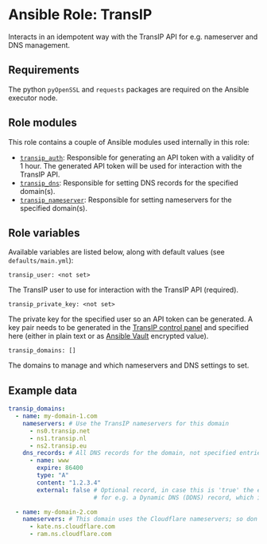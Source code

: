 # Ansible Role: TransIP

Interacts in an idempotent way with the TransIP API for e.g. nameserver
and DNS management.

## Requirements

The python `pyOpenSSL` and `requests` packages are required on the Ansible executor node.

## Role modules

This role contains a couple of Ansible modules used internally in this role:

* [`transip_auth`](./library/transip_auth.py): Responsible for generating an API token with a validity of 1 hour.
The generated API token will be used for interaction with the TransIP API.
* [`transip_dns`](./library/transip_dns.py): Responsible for setting DNS records for the specified domain(s).
* [`transip_nameserver`](./library/transip_nameserver.py): Responsible for setting nameservers for the specified domain(s).

## Role variables

Available variables are listed below, along with default values (see `defaults/main.yml`):

    transip_user: <not set>

The TransIP user to use for interaction with the TransIP API (required).

    transip_private_key: <not set>

The private key for the specified user so an API token can be generated. A key pair needs to be generated in the
[TransIP control panel](https://www.transip.nl/cp/account/api/) and specified here (either in plain text or
as [Ansible Vault](https://docs.ansible.com/ansible/latest/vault_guide/index.html) encrypted value).

    transip_domains: []

The domains to manage and which nameservers and DNS settings to set.

## Example data

```yaml
transip_domains:
  - name: my-domain-1.com
    nameservers: # Use the TransIP nameservers for this domain
      - ns0.transip.net
      - ns1.transip.nl
      - ns2.transip.eu
    dns_records: # All DNS records for the domain, not specified entries will be removed
      - name: www
        expire: 86400
        type: "A"
        content: "1.2.3.4"
        external: false # Optional record, in case this is 'true' the existing record content is taken. This is useful
                        # for e.g. a Dynamic DNS (DDNS) record, which is updated through other means.

  - name: my-domain-2.com
    nameservers: # This domain uses the Cloudflare nameservers; so don't specify DNS records here.
      - kate.ns.cloudflare.com
      - ram.ns.cloudflare.com
```
